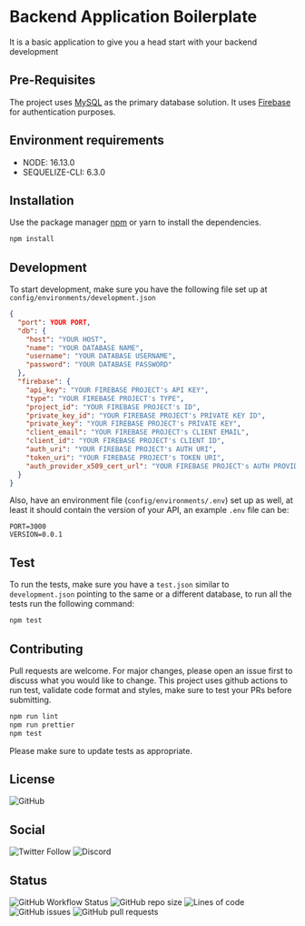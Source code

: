 # Backend Application Boilerplate

It is a basic application to give you a head start with your backend development

## Pre-Requisites

The project uses [MySQL](https://www.mysql.com/) as the primary database solution. It uses [Firebase](https://www.console.firebase.google.com) for authentication purposes.

## Environment requirements

- NODE: 16.13.0
- SEQUELIZE-CLI: 6.3.0

## Installation

Use the package manager [npm](https://docs.npmjs.com/downloading-and-installing-node-js-and-npm) or yarn to install the dependencies.

```bash
npm install
```

## Development

To start development, make sure you have the following file set up at `config/environments/development.json`

```json
{
  "port": YOUR PORT,
  "db": {
    "host": "YOUR HOST",
    "name": "YOUR DATABASE NAME",
    "username": "YOUR DATABASE USERNAME",
    "password": "YOUR DATABASE PASSWORD"
  },
  "firebase": {
    "api_key": "YOUR FIREBASE PROJECT's API KEY",
    "type": "YOUR FIREBASE PROJECT's TYPE",
    "project_id": "YOUR FIREBASE PROJECT's ID",
    "private_key_id": "YOUR FIREBASE PROJECT's PRIVATE KEY ID",
    "private_key": "YOUR FIREBASE PROJECT's PRIVATE KEY",
    "client_email": "YOUR FIREBASE PROJECT's CLIENT EMAIL",
    "client_id": "YOUR FIREBASE PROJECT's CLIENT ID",
    "auth_uri": "YOUR FIREBASE PROJECT's AUTH URI",
    "token_uri": "YOUR FIREBASE PROJECT's TOKEN URI",
    "auth_provider_x509_cert_url": "YOUR FIREBASE PROJECT's AUTH PROVIDER X509 CERT URL"
  }
}
```

Also, have an environment file (`config/environments/.env`) set up as well, at least it should contain the version of your API, an example `.env` file can be:

```
PORT=3000
VERSION=0.0.1
```

## Test

To run the tests, make sure you have a `test.json` similar to `development.json` pointing to the same or a different database, to run all the tests run the following command:

```bash
npm test
```

## Contributing

Pull requests are welcome. For major changes, please open an issue first to discuss what you would like to change.
This project uses github actions to run test, validate code format and styles, make sure to test your PRs before submitting.

```bash
npm run lint
npm run prettier
npm test
```

Please make sure to update tests as appropriate.

## License

![GitHub](https://img.shields.io/github/license/UmairJibran/basic-backend-app?style=for-the-badge)

## Social

![Twitter Follow](https://img.shields.io/twitter/follow/umairjibran7?label=Follow%20Me&logo=twitter&style=for-the-badge)
![Discord](https://img.shields.io/discord/774624937318285322?style=for-the-badge)

## Status

![GitHub Workflow Status](https://img.shields.io/github/workflow/status/umairjibran/basic-backend-app/TESTER?style=for-the-badge)
![GitHub repo size](https://img.shields.io/github/repo-size/UmairJibran/basic-backend-app?style=for-the-badge)
![Lines of code](https://img.shields.io/tokei/lines/github/UmairJibran/basic-backend-app?style=for-the-badge)
![GitHub issues](https://img.shields.io/github/issues/UmairJibran/basic-backend-app?style=for-the-badge)
![GitHub pull requests](https://img.shields.io/github/issues-pr/UmairJibran/basic-backend-app?style=for-the-badge)
